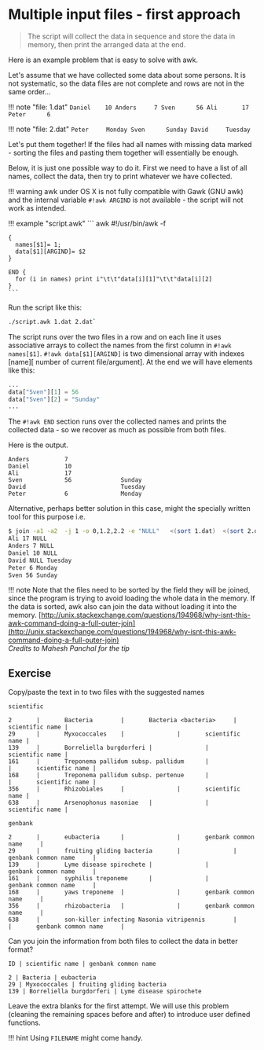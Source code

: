 # Multiple input files - first approach

> The script will collect the data in sequence and store the data in memory, then print the arranged data at the end.

Here is an example problem that is easy to solve with awk. 


Let's assume that we have collected some data about some persons. It is not systematic, so the data files are not complete and rows are not in the same order... 

!!! note "file: 1.dat"
    ```
    Daniel    10
    Anders     7
    Sven      56
    Ali       17
    Peter      6
    ```

!!! note "file: 2.dat"
    ```
    Peter     Monday
    Sven      Sunday
    David     Tuesday
    ```

Let's put them together!
If the files had all names with missing data marked - sorting the files and pasting them together will essentially be enough. 

Below, it is just one possible way to do it. First we need to have a list of all names, collect the data, then try to print whatever we have collected.

!!! warning
    awk under OS X is not fully compatible with Gawk (GNU awk) and the internal variable `#!awk ARGIND` is not available - the script will not work as intended.

!!! example "script.awk"
    ``` awk
    #!/usr/bin/awk -f

    {
      names[$1]= 1;
      data[$1][ARGIND]= $2
    }
    
    END {
      for (i in names) print i"\t\t"data[i][1]"\t\t"data[i][2]
    }
    ```

Run the script like this:

``` bash
./script.awk 1.dat 2.dat`
```

The script runs over the two files in a row and on each line it uses associative arrays to collect the names from the first column in `#!awk names[$1]`.
`#!awk data[$1][ARGIND]` is two dimensional array with indexes [name][ number of current file/argument]. At the end we will have elements like this:

``` awk
...
data["Sven"][1] = 56
data["Sven"][2] = "Sunday"
...
```

The `#!awk END` section runs over the collected names and prints the collected data - so we recover as much as possible from both files.

Here is the output.
```
Anders          7
Daniel          10
Ali             17
Sven            56              Sunday
David                           Tuesday
Peter           6               Monday
```


Alternative, perhaps better solution in this case, might the specially written tool for this purpose i.e.

``` bash hl_lines="1"
$ join -a1 -a2  -j 1 -o 0,1.2,2.2 -e "NULL"   <(sort 1.dat)  <(sort 2.dat)
Ali 17 NULL
Anders 7 NULL
Daniel 10 NULL
David NULL Tuesday
Peter 6 Monday
Sven 56 Sunday
```

!!! note
    Note that the files need to be sorted by the field they will be joined, since the program is trying to avoid loading the whole data in the memory. If the data is sorted, awk also can join the data without loading it into the memory.
    [http://unix.stackexchange.com/questions/194968/why-isnt-this-awk-command-doing-a-full-outer-join](http://unix.stackexchange.com/questions/194968/why-isnt-this-awk-command-doing-a-full-outer-join)  
    _Credits to Mahesh Panchal for the tip_

## Exercise

Copy/paste the text in to two files with the suggested names

`scientific`
```
2       |       Bacteria        |       Bacteria <bacteria>     |       scientific name |
29      |       Myxococcales    |               |       scientific name |
139     |       Borreliella burgdorferi |               |       scientific name |
161     |       Treponema pallidum subsp. pallidum      |               |       scientific name |
168     |       Treponema pallidum subsp. pertenue      |               |       scientific name |
356     |       Rhizobiales     |               |       scientific name |
638     |       Arsenophonus nasoniae   |               |       scientific name |
```

`genbank`
```
2       |       eubacteria      |               |       genbank common name     |
29      |       fruiting gliding bacteria       |               |       genbank common name     |
139     |       Lyme disease spirochete |               |       genbank common name     |
161     |       syphilis treponeme      |               |       genbank common name     |
168     |       yaws treponeme  |               |       genbank common name     |
356     |       rhizobacteria   |               |       genbank common name     |
638     |       son-killer infecting Nasonia vitripennis        |               |       genbank common name     |
```

Can you join the information from both files to collect the data in better format?

`ID | scientific name | genbank common name`

```
2 | Bacteria | eubacteria
29 | Myxococcales | fruiting gliding bacteria
139 | Borreliella burgdorferi | Lyme disease spirochete
```

Leave the extra blanks for the first attempt. We will use this problem (cleaning the remaining spaces before and after) to introduce user defined functions.

!!! hint
    Using `FILENAME` might come handy.

